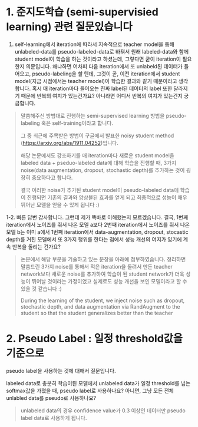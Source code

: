 # 1. 준지도학습 (semi-supervisied learning) 관련 질문있습니다

1.  self-learning에서 iteration에 따라서 지속적으로 teacher model을 통해 unlabeled-data를 pseudo-labeled-data로 바꿔서 원래 labeled-data와 함께 student model이 학습을 하는 것이라고 하셨는데, 그렇다면 굳이 iteration이 필요한지 의문입니다. 왜냐하면 어차피 다음 iteration에서 또 unlabeld된 데이터가 들어오고, pseudo-labeling을 할 텐데, 그것이 곧, 이전 iteration에서 student model(지금 시점에서는 teacher model)이 학습한 결과와 같기 때문이라고 생각합니다. 혹시 매 iteration마다 들어오는 진짜 label된 데이터의 label 또한 달라지기 때문에 반복의 여지가 있는건가요? 아니라면 어디서 반복의 여지가 있는건지 궁금합니다.



> 말씀해주신 방법대로 진행하는 semi-supervised learning 방법을 pseudo-labeling 혹은 self-training이라고 합니다. 
>
> 그 중 최근에 주목받은 방법이 구글에서 발표한 noisy student method (https://arxiv.org/abs/1911.04252)입니다. 
>
> 해당 논문에서도 강조하기를 매 iteration마다 새로운 student model을 labeled data + pseduo-labeled data에 대해 학습을 진행할 때, 3가지 noise(data augmentation, dropout, stochastic depth)를 추가하는 것이 굉장히 중요하다고 합니다. 
>
> 결국 이러한 noise가 추가된 student model이 pseudo-labeled data에 학습이 진행되면 기존의 결과와 앙상블된 효과를 얻게 되고 최종적으로 성능이 매우 뛰어난 모델을 얻을 수 있게 됩니다 :)



1-2. 빠른 답변 감사합니다. 그런데 제가 똑바로 이해했는지 모르겠습니다. 결국, 1번째 iteration에서 노이즈를 줘서 나온 모델 a보다 2번째 iteration에서 노이즈를 줘서 나온 모델 b는 이미 a에서 1번째 iteration에서 data-augmentation, dropout, stocastic depth를 거친 모델에서 또 3가지 행위를 한다는 점에서 성능 개선의 여지가 있기에 계속 반복을 돌리는 건가요?



> 논문에서 해당 부분을 기술하고 있는 문장을 아래에 첨부하였습니다. 정리하면 말씀드린 3가지 noise를 통해서 적은 iteration을 돌려서 만든 teacher network보다 새로운 noise를 추가하여 학습이 된 student network가 더욱 성능이 뛰어날 것이라는 가정이었고 실제로도 성능 개선을 보인 모델이라고 할 수 있을 것 같습니다 :)
>
>  
>
> During the learning of the student, we inject noise such as dropout, stochastic depth, and data augmentation via RandAugment to the student so that the student generalizes better than the teacher





# 2. Pseudo Label : 일정 threshold값을 기준으로

pseudo label을 사용하는 것에 대해서 질문입니다.

labeled data로 충분히 학습이된 모델에서 unlabeled data가 일정 threshold를 넘는 softmax값을 가졌을 때, pseudo label로 사용하나요? 아니면, 그냥 모든 전체 unlabled data를 pseudo로 사용하나요?



> unlabeled data의 경우 confidence value가 0.3 이상인 데이터만 pseudo label data로 사용하게 됩니다.